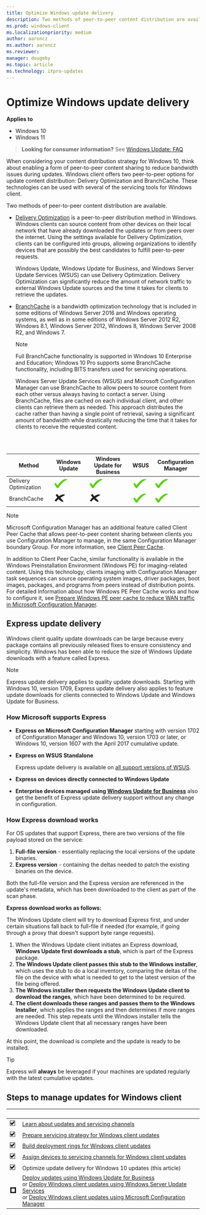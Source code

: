 ```yaml
---
title: Optimize Windows update delivery
description: Two methods of peer-to-peer content distribution are available, Delivery Optimization and BranchCache.
ms.prod: windows-client
ms.localizationpriority: medium
author: aaroncz
ms.author: aaroncz
ms.reviewer: 
manager: dougeby
ms.topic: article
ms.technology: itpro-updates
---
```


# Optimize Windows update delivery


**Applies to**

-   Windows 10
-   Windows 11

> **Looking for consumer information?** See [Windows Update: FAQ](https://support.microsoft.com/help/12373/windows-update-faq)

When considering your content distribution strategy for Windows 10, think about enabling a form of peer-to-peer content sharing to reduce bandwidth issues during updates. Windows client offers two peer-to-peer options for update content distribution: Delivery Optimization and BranchCache. These technologies can be used with several of the servicing tools for Windows client.

Two methods of peer-to-peer content distribution are available.

- [Delivery Optimization](waas-delivery-optimization.md) is a peer-to-peer distribution method in Windows. Windows clients can source content from other devices on their local network that have already downloaded the updates or from peers over the internet. Using the settings available for Delivery Optimization, clients can be configured into groups, allowing organizations to identify devices that are possibly the best candidates to fulfill peer-to-peer requests.

    Windows Update, Windows Update for Business, and Windows Server Update Services (WSUS) can use Delivery Optimization. Delivery Optimization can significantly reduce the amount of network traffic to external Windows Update sources and the time it takes for clients to retrieve the updates.

- [BranchCache](../update/waas-branchcache.md) is a bandwidth optimization technology that is included in some editions of Windows Server 2016 and Windows operating systems, as well as in some editions of Windows Server 2012 R2, Windows 8.1, Windows Server 2012, Windows 8, Windows Server 2008 R2, and Windows 7.

    >[!NOTE]
    >Full BranchCache functionality is supported in Windows 10 Enterprise and Education; Windows 10 Pro supports some BranchCache functionality, including BITS transfers used for servicing operations.

    Windows Server Update Services (WSUS) and Microsoft Configuration Manager can use BranchCache to allow peers to source content from each other versus always having to contact a server. Using BranchCache, files are cached on each individual client, and other clients can retrieve them as needed. This approach distributes the cache rather than having a single point of retrieval, saving a significant amount of bandwidth while drastically reducing the time that it takes for clients to receive the requested content.

<br/><br/>

| Method | Windows Update | Windows Update for Business | WSUS | Configuration Manager |
| --- | --- | --- | --- | --- |
| Delivery Optimization | ![yes.](images/checkmark.png) | ![yes](images/checkmark.png) | ![yes](images/checkmark.png) | ![yes](images/checkmark.png) |
| BranchCache | ![no.](images/crossmark.png) | ![no](images/crossmark.png) |![yes](images/checkmark.png) | ![yes](images/checkmark.png) |

> [!NOTE]
> Microsoft Configuration Manager has an additional feature called Client Peer Cache that allows peer-to-peer content sharing between clients you use Configuration Manager to manage, in the same Configuration Manager boundary Group. For more information, see [Client Peer Cache](/configmgr/core/plan-design/hierarchy/client-peer-cache).
>
> In addition to Client Peer Cache, similar functionality is available in the Windows Preinstallation Environment (Windows PE) for imaging-related content. Using this technology, clients imaging with Configuration Manager task sequences can source operating system images, driver packages, boot images, packages, and programs from peers instead of distribution points. For detailed information about how Windows PE Peer Cache works and how to configure it, see [Prepare Windows PE peer cache to reduce WAN traffic in Microsoft Configuration Manager](/configmgr/osd/get-started/prepare-windows-pe-peer-cache-to-reduce-wan-traffic).

## Express update delivery

Windows client quality update downloads can be large because every package contains all previously released fixes to ensure consistency and simplicity. Windows has been able to reduce the size of Windows Update downloads with a feature called Express.

> [!NOTE]
> Express update delivery applies to quality update downloads. Starting with Windows 10, version 1709, Express update delivery also applies to feature update downloads for clients connected to Windows Update and Windows Update for Business.

### How Microsoft supports Express
- **Express on Microsoft Configuration Manager** starting with version 1702 of Configuration Manager and Windows 10, version 1703 or later, or Windows 10, version 1607 with the April 2017 cumulative update.
- **Express on WSUS Standalone**

  Express update delivery is available on [all support versions of WSUS](/previous-versions/windows/it-pro/windows-server-2008-R2-and-2008/cc708456(v=ws.10)).
- **Express on devices directly connected to Windows Update**
- **Enterprise devices managed using [Windows Update for Business](../update/waas-manage-updates-wufb.md)** also get the benefit of Express update delivery support without any change in configuration.

### How Express download works

For OS updates that support Express, there are two versions of the file payload stored on the service:
1. **Full-file version** - essentially replacing the local versions of the update binaries.
2. **Express version** - containing the deltas needed to patch the existing binaries on the device.

Both the full-file version and the Express version are referenced in the update's metadata, which has been downloaded to the client as part of the scan phase.

**Express download works as follows:**

The Windows Update client will try to download Express first, and under certain situations fall back to full-file if needed (for example, if going through a proxy that doesn't support byte range requests).

1. When the Windows Update client initiates an Express download, **Windows Update first downloads a stub**, which is part of the Express package.
2. **The Windows Update client passes this stub to the Windows installer**, which uses the stub to do a local inventory, comparing the deltas of the file on the device with what is needed to get to the latest version of the file being offered.
3. **The Windows installer then requests the Windows Update client to download the ranges**, which have been determined to be required.
4. **The client downloads these ranges and passes them to the Windows Installer**, which applies the ranges and then determines if more ranges are needed. This step repeats until the Windows installer tells the Windows Update client that all necessary ranges have been downloaded.

At this point, the download is complete and the update is ready to be installed.

> [!TIP]
> Express will **always** be leveraged if your machines are updated regularly with the latest cumulative updates.

## Steps to manage updates for Windows client

|&nbsp; |&nbsp; |
| --- | --- |
| ![done.](images/checklistdone.png) | [Learn about updates and servicing channels](../update/waas-overview.md) |
| ![done.](images/checklistdone.png) | [Prepare servicing strategy for Windows client updates](../update/waas-servicing-strategy-windows-10-updates.md) |
| ![done.](images/checklistdone.png) | [Build deployment rings for Windows client updates](../update/waas-deployment-rings-windows-10-updates.md) |
| ![done.](images/checklistdone.png) | [Assign devices to servicing channels for Windows client updates](../update/waas-servicing-channels-windows-10-updates.md) |
| ![done.](images/checklistdone.png) | Optimize update delivery for Windows 10 updates (this article) |
| ![to do.](images/checklistbox.gif) | [Deploy updates using Windows Update for Business](../update/waas-manage-updates-wufb.md)<br/>or [Deploy Windows client updates using Windows Server Update Services](../update/waas-manage-updates-wsus.md)<br/>or [Deploy Windows client updates using Microsoft Configuration Manager](/mem/configmgr/osd/deploy-use/manage-windows-as-a-service) |
